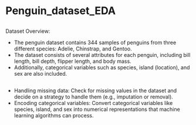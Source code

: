 # Penguin_dataset_EDA

## 
Dataset Overview:
- The penguin dataset contains 344 samples of penguins from three different species:
Adelie, Chinstrap, and Gentoo.
- The dataset consists of several attributes for each penguin, including bill length, bill
depth, flipper length, and body mass.
- Additionally, categorical variables such as species, island (location), and sex are also
included.

## 
- Handling missing data: Check for missing values in the dataset and decide on a strategy
to handle them (e.g., imputation or removal).
- Encoding categorical variables: Convert categorical variables like species, island, and
sex into numerical representations that machine learning algorithms can process.

